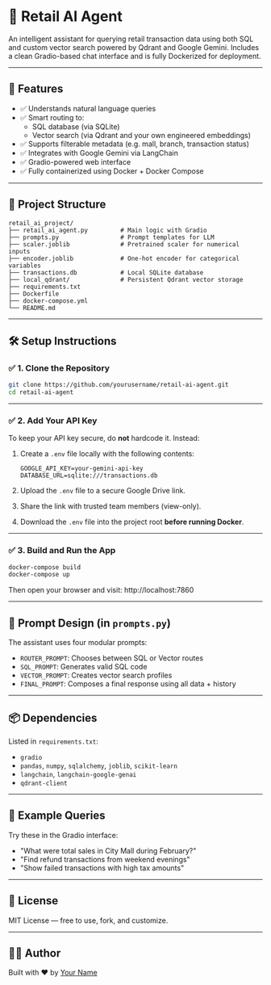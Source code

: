# 🛒 Retail AI Agent

An intelligent assistant for querying retail transaction data using both SQL and custom vector search powered by Qdrant and Google Gemini. Includes a clean Gradio-based chat interface and is fully Dockerized for deployment.

---

## 🚀 Features

- ✅ Understands natural language queries  
- ✅ Smart routing to:
  - SQL database (via SQLite)
  - Vector search (via Qdrant and your own engineered embeddings)  
- ✅ Supports filterable metadata (e.g. mall, branch, transaction status)  
- ✅ Integrates with Google Gemini via LangChain  
- ✅ Gradio-powered web interface  
- ✅ Fully containerized using Docker + Docker Compose

---

## 📂 Project Structure

```
retail_ai_project/
├── retail_ai_agent.py         # Main logic with Gradio
├── prompts.py                 # Prompt templates for LLM
├── scaler.joblib              # Pretrained scaler for numerical inputs
├── encoder.joblib             # One-hot encoder for categorical variables
├── transactions.db            # Local SQLite database
├── local_qdrant/              # Persistent Qdrant vector storage
├── requirements.txt
├── Dockerfile
├── docker-compose.yml
└── README.md
```
---

## 🛠️ Setup Instructions

### ✅ 1. Clone the Repository

```bash
git clone https://github.com/yourusername/retail-ai-agent.git
cd retail-ai-agent
```

---

### ✅ 2. Add Your API Key

To keep your API key secure, do **not** hardcode it. Instead:

1. Create a `.env` file locally with the following contents:

    ```
    GOOGLE_API_KEY=your-gemini-api-key
    DATABASE_URL=sqlite:///transactions.db
    ```

2. Upload the `.env` file to a secure Google Drive link.  
3. Share the link with trusted team members (view-only).  
4. Download the `.env` file into the project root **before running Docker**.

---

### ✅ 3. Build and Run the App

```bash
docker-compose build
docker-compose up
```

Then open your browser and visit: http://localhost:7860

---

## 🧠 Prompt Design (in `prompts.py`)

The assistant uses four modular prompts:

- `ROUTER_PROMPT`: Chooses between SQL or Vector routes  
- `SQL_PROMPT`: Generates valid SQL code  
- `VECTOR_PROMPT`: Creates vector search profiles  
- `FINAL_PROMPT`: Composes a final response using all data + history  

---

## 📦 Dependencies

Listed in `requirements.txt`:

- `gradio`
- `pandas`, `numpy`, `sqlalchemy`, `joblib`, `scikit-learn`
- `langchain`, `langchain-google-genai`
- `qdrant-client`

---

## 🧪 Example Queries

Try these in the Gradio interface:

- "What were total sales in City Mall during February?"
- "Find refund transactions from weekend evenings"
- "Show failed transactions with high tax amounts"

---

## 📄 License

MIT License — free to use, fork, and customize.

---

## 👨‍💻 Author

Built with ❤️ by [Your Name](https://github.com/yourusername)
